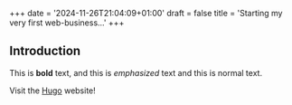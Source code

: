 +++
date = '2024-11-26T21:04:09+01:00'
draft = false
title = 'Starting my very first web-business...'
+++
## Introduction

This is **bold** text, and this is *emphasized* text and this is normal text.

Visit the [Hugo](https://gohugo.io) website!